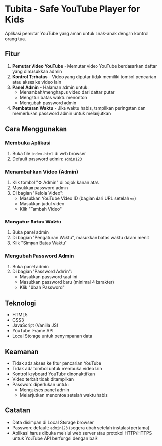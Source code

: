 # Tubita - Safe YouTube Player for Kids

Aplikasi pemutar YouTube yang aman untuk anak-anak dengan kontrol orang tua.

## Fitur

1. **Pemutar Video YouTube** - Memutar video YouTube berdasarkan daftar yang dimasukkan admin
2. **Kontrol Terbatas** - Video yang diputar tidak memiliki tombol pencarian atau akses ke video lain
3. **Panel Admin** - Halaman admin untuk:
   - Menambah/menghapus video dari daftar putar
   - Mengatur batas waktu menonton
   - Mengubah password admin
4. **Pembatasan Waktu** - Jika waktu habis, tampilkan peringatan dan memerlukan password admin untuk melanjutkan

## Cara Menggunakan

### Membuka Aplikasi

1. Buka file `index.html` di web browser
2. Default password admin: `admin123`

### Menambahkan Video (Admin)

1. Klik tombol "⚙️ Admin" di pojok kanan atas
2. Masukkan password admin
3. Di bagian "Kelola Video":
   - Masukkan YouTube Video ID (bagian dari URL setelah `v=`)
   - Masukkan judul video
   - Klik "Tambah Video"

### Mengatur Batas Waktu

1. Buka panel admin
2. Di bagian "Pengaturan Waktu", masukkan batas waktu dalam menit
3. Klik "Simpan Batas Waktu"

### Mengubah Password Admin

1. Buka panel admin
2. Di bagian "Password Admin":
   - Masukkan password saat ini
   - Masukkan password baru (minimal 4 karakter)
   - Klik "Ubah Password"

## Teknologi

- HTML5
- CSS3
- JavaScript (Vanilla JS)
- YouTube IFrame API
- Local Storage untuk penyimpanan data

## Keamanan

- Tidak ada akses ke fitur pencarian YouTube
- Tidak ada tombol untuk membuka video lain
- Kontrol keyboard YouTube dinonaktifkan
- Video terkait tidak ditampilkan
- Password diperlukan untuk:
  - Mengakses panel admin
  - Melanjutkan menonton setelah waktu habis

## Catatan

- Data disimpan di Local Storage browser
- Password default: `admin123` (segera ubah setelah instalasi pertama)
- Aplikasi harus dibuka melalui web server atau protokol HTTP/HTTPS untuk YouTube API berfungsi dengan baik
